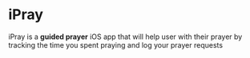 # iPray

iPray is a __guided prayer__ iOS app that will help user with their prayer by tracking the time you spent praying and log your prayer requests
